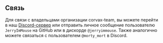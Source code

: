 ## Связь

Для связи с владельцами организации corvax-team, вы можете перейти в наш [Discord-сервер](https://discord.gg/cy6eKZME8H) или отправить личное сообщение пользователю `JerryImMouse` на GitHub или в дискорде `@jerryimmouse`. 
Также аналогично можете связаться с пользователем `@morty_mort` в Discord.
